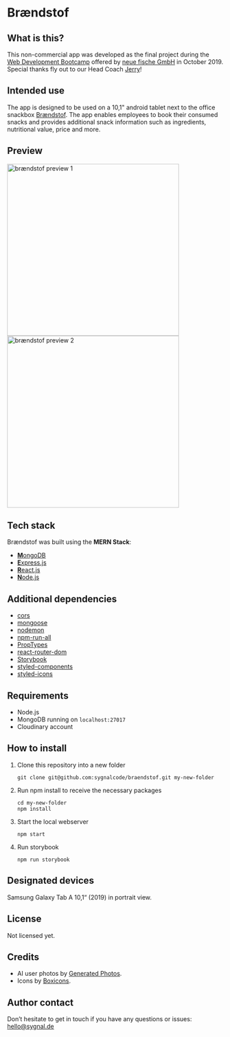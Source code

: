 # Brændstof

## What is this?

This non-commercial app was developed as the final project during the [Web Development Bootcamp](https://www.neuefische.de/weiterbildung/web-development) offered by [neue fische GmbH](https://www.neuefische.de) in October 2019. Special thanks fly out to our Head Coach [Jerry](https://badabam.de/)!

## Intended use

The app is designed to be used on a 10,1" android tablet next to the office snackbox [Brændstof](https://braendstof.de). The app enables employees to book their consumed snacks and provides additional snack information such as ingredients, nutritional value, price and more.

## Preview

<img src="./src/img/2019-10-28-brændstof-01.jpg" alt="brændstof preview 1" width="400"/>
<img src="./src/img/2019-10-28-brændstof-02.jpg" alt="brændstof preview 2" width="400"/>

## Tech stack

Brændstof was built using the **MERN Stack**:

- [**M**ongoDB](https://www.mongodb.com/)
- [**E**xpress.js](https://expressjs.com/)
- [**R**eact.js](https://reactjs.org/)
- [**N**ode.js](https://nodejs.org/)

## Additional dependencies

- [cors](https://www.npmjs.com/package/cors)
- [mongoose](https://mongoosejs.com/)
- [nodemon](https://nodemon.io/)
- [npm-run-all](https://www.npmjs.com/package/npm-run-all)
- [PropTypes](https://www.npmjs.com/package/prop-types)
- [react-router-dom](https://www.npmjs.com/package/react-router-dom)
- [Storybook](https://storybook.js.org/)
- [styled-components](https://www.styled-components.com/)
- [styled-icons](https://styled-icons.js.org/)

## Requirements

- Node.js
- MongoDB running on `localhost:27017`
- Cloudinary account

## How to install

1. Clone this repository into a new folder
   ```
   git clone git@github.com:sygnalcode/braendstof.git my-new-folder
   ```
2. Run npm install to receive the necessary packages
   ```
   cd my-new-folder
   npm install
   ```
3. Start the local webserver
   ```
   npm start
   ```
4. Run storybook
   ```
   npm run storybook
   ```

## Designated devices

Samsung Galaxy Tab A 10,1“ (2019) in portrait view.

## License

Not licensed yet.

## Credits

- AI user photos by [Generated Photos](https://generated.photos/).
- Icons by [Boxicons](https://boxicons.com/).

## Author contact

Don’t hesitate to get in touch if you have any questions or issues:<br>
[hello@sygnal.de](mailto:hello@sygnal.de)
